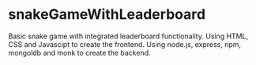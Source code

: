 # snakeGameWithLeaderboard
Basic snake game with integrated leaderboard functionality. Using HTML, CSS and Javascipt to create the frontend. Using node.js, express, npm, mongoldb and monk to create the backend. 
